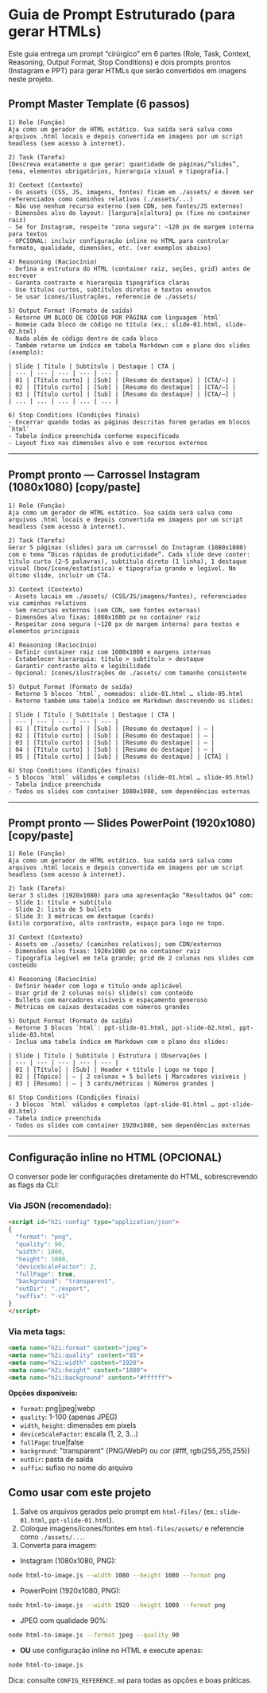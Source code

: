 # Guia de Prompt Estruturado (para gerar HTMLs)

Este guia entrega um prompt “cirúrgico” em 6 partes (Role, Task, Context, Reasoning, Output Format, Stop Conditions) e dois prompts prontos (Instagram e PPT) para gerar HTMLs que serão convertidos em imagens neste projeto.

## Prompt Master Template (6 passos)

```
1) Role (Função)
Aja como um gerador de HTML estático. Sua saída será salva como arquivos .html locais e depois convertida em imagens por um script headless (sem acesso à internet).

2) Task (Tarefa)
[Descreva exatamente o que gerar: quantidade de páginas/“slides”, tema, elementos obrigatórios, hierarquia visual e tipografia.]

3) Context (Contexto)
- Os assets (CSS, JS, imagens, fontes) ficam em ./assets/ e devem ser referenciados como caminhos relativos (./assets/...)
- Não use nenhum recurso externo (sem CDN, sem fontes/JS externos)
- Dimensões alvo do layout: [largura]x[altura] px (fixo no container raiz)
- Se for Instagram, respeite "zona segura": ~120 px de margem interna para textos
- OPCIONAL: incluir configuração inline no HTML para controlar formato, qualidade, dimensões, etc. (ver exemplos abaixo)

4) Reasoning (Raciocínio)
- Defina a estrutura do HTML (container raiz, seções, grid) antes de escrever
- Garanta contraste e hierarquia tipográfica claras
- Use títulos curtos, subtítulos diretos e textos enxutos
- Se usar ícones/ilustrações, referencie de ./assets/

5) Output Format (Formato de saída)
- Retorne UM BLOCO DE CÓDIGO POR PÁGINA com linguagem `html`
- Nomeie cada bloco de código no título (ex.: slide-01.html, slide-02.html)
- Nada além de código dentro de cada bloco
- Também retorne um índice em tabela Markdown com o plano dos slides (exemplo):

| Slide | Título | Subtítulo | Destaque | CTA |
| --- | --- | --- | --- | --- |
| 01 | [Título curto] | [Sub] | [Resumo do destaque] | [CTA/–] |
| 02 | [Título curto] | [Sub] | [Resumo do destaque] | [CTA/–] |
| 03 | [Título curto] | [Sub] | [Resumo do destaque] | [CTA/–] |
| ... | ... | ... | ... | ... |

6) Stop Conditions (Condições finais)
- Encerrar quando todas as páginas descritas forem geradas em blocos `html`
- Tabela índice preenchida conforme especificado
- Layout fixo nas dimensões alvo e sem recursos externos
```

---

## Prompt pronto — Carrossel Instagram (1080x1080) [copy/paste]

```
1) Role (Função)
Aja como um gerador de HTML estático. Sua saída será salva como arquivos .html locais e depois convertida em imagens por um script headless (sem acesso à internet).

2) Task (Tarefa)
Gerar 5 páginas (slides) para um carrossel do Instagram (1080x1080) com o tema “Dicas rápidas de produtividade”. Cada slide deve conter: título curto (2–5 palavras), subtítulo direto (1 linha), 1 destaque visual (box/ícone/estatística) e tipografia grande e legível. No último slide, incluir um CTA.

3) Context (Contexto)
- Assets locais em ./assets/ (CSS/JS/imagens/fontes), referenciados via caminhos relativos
- Sem recursos externos (sem CDN, sem fontes externas)
- Dimensões alvo fixas: 1080x1080 px no container raiz
- Respeitar zona segura (~120 px de margem interna) para textos e elementos principais

4) Reasoning (Raciocínio)
- Definir container raiz com 1080x1080 e margens internas
- Estabelecer hierarquia: título > subtítulo > destaque
- Garantir contraste alto e legibilidade
- Opcional: ícones/ilustrações de ./assets/ com tamanho consistente

5) Output Format (Formato de saída)
- Retorne 5 blocos `html`, nomeados: slide-01.html … slide-05.html
- Retorne também uma tabela índice em Markdown descrevendo os slides:

| Slide | Título | Subtítulo | Destaque | CTA |
| --- | --- | --- | --- | --- |
| 01 | [Título curto] | [Sub] | [Resumo do destaque] | – |
| 02 | [Título curto] | [Sub] | [Resumo do destaque] | – |
| 03 | [Título curto] | [Sub] | [Resumo do destaque] | – |
| 04 | [Título curto] | [Sub] | [Resumo do destaque] | – |
| 05 | [Título curto] | [Sub] | [Resumo do destaque] | [CTA] |

6) Stop Conditions (Condições finais)
- 5 blocos `html` válidos e completos (slide-01.html … slide-05.html)
- Tabela índice preenchida
- Todos os slides com container 1080x1080, sem dependências externas
```

---

## Prompt pronto — Slides PowerPoint (1920x1080) [copy/paste]

```
1) Role (Função)
Aja como um gerador de HTML estático. Sua saída será salva como arquivos .html locais e depois convertida em imagens por um script headless (sem acesso à internet).

2) Task (Tarefa)
Gerar 3 slides (1920x1080) para uma apresentação “Resultados Q4” com: 
- Slide 1: título + subtítulo
- Slide 2: lista de 5 bullets
- Slide 3: 3 métricas em destaque (cards)
Estilo corporativo, alto contraste, espaço para logo no topo.

3) Context (Contexto)
- Assets em ./assets/ (caminhos relativos); sem CDN/externos
- Dimensões alvo fixas: 1920x1080 px no container raiz
- Tipografia legível em tela grande; grid de 2 colunas nos slides com conteúdo

4) Reasoning (Raciocínio)
- Definir header com logo e título onde aplicável
- Usar grid de 2 colunas no(s) slide(s) com conteúdo
- Bullets com marcadores visíveis e espaçamento generoso
- Métricas em caixas destacadas com números grandes

5) Output Format (Formato de saída)
- Retorne 3 blocos `html`: ppt-slide-01.html, ppt-slide-02.html, ppt-slide-03.html
- Inclua uma tabela índice em Markdown com o plano dos slides:

| Slide | Título | Subtítulo | Estrutura | Observações |
| --- | --- | --- | --- | --- |
| 01 | [Título] | [Sub] | Header + título | Logo no topo |
| 02 | [Tópico] | – | 2 colunas + 5 bullets | Marcadores visíveis |
| 03 | [Resumo] | – | 3 cards/métricas | Números grandes |

6) Stop Conditions (Condições finais)
- 3 blocos `html` válidos e completos (ppt-slide-01.html … ppt-slide-03.html)
- Tabela índice preenchida
- Todos os slides com container 1920x1080, sem dependências externas
```

---

## Configuração inline no HTML (OPCIONAL)

O conversor pode ler configurações diretamente do HTML, sobrescrevendo as flags da CLI:

### Via JSON (recomendado):
```html
<script id="h2i-config" type="application/json">
{
  "format": "png",
  "quality": 90,
  "width": 1080,
  "height": 1080,
  "deviceScaleFactor": 2,
  "fullPage": true,
  "background": "transparent",
  "outDir": "./export",
  "suffix": "-v1"
}
</script>
```

### Via meta tags:
```html
<meta name="h2i:format" content="jpeg">
<meta name="h2i:quality" content="85">
<meta name="h2i:width" content="1920">
<meta name="h2i:height" content="1080">
<meta name="h2i:background" content="#ffffff">
```

**Opções disponíveis:**
- `format`: png|jpeg|webp
- `quality`: 1-100 (apenas JPEG)
- `width`, `height`: dimensões em pixels
- `deviceScaleFactor`: escala (1, 2, 3...)
- `fullPage`: true|false
- `background`: "transparent" (PNG/WebP) ou cor (#fff, rgb(255,255,255))
- `outDir`: pasta de saída
- `suffix`: sufixo no nome do arquivo

## Como usar com este projeto

1) Salve os arquivos gerados pelo prompt em `html-files/` (ex.: `slide-01.html`, `ppt-slide-01.html`).
2) Coloque imagens/ícones/fontes em `html-files/assets/` e referencie como `./assets/...`.
3) Converta para imagem:

- Instagram (1080x1080, PNG):
```bash
node html-to-image.js --width 1080 --height 1080 --format png
```

- PowerPoint (1920x1080, PNG):
```bash
node html-to-image.js --width 1920 --height 1080 --format png
```

- JPEG com qualidade 90%:
```bash
node html-to-image.js --format jpeg --quality 90
```

- **OU** use configuração inline no HTML e execute apenas:
```bash
node html-to-image.js
```

Dica: consulte `CONFIG_REFERENCE.md` para todas as opções e boas práticas.
